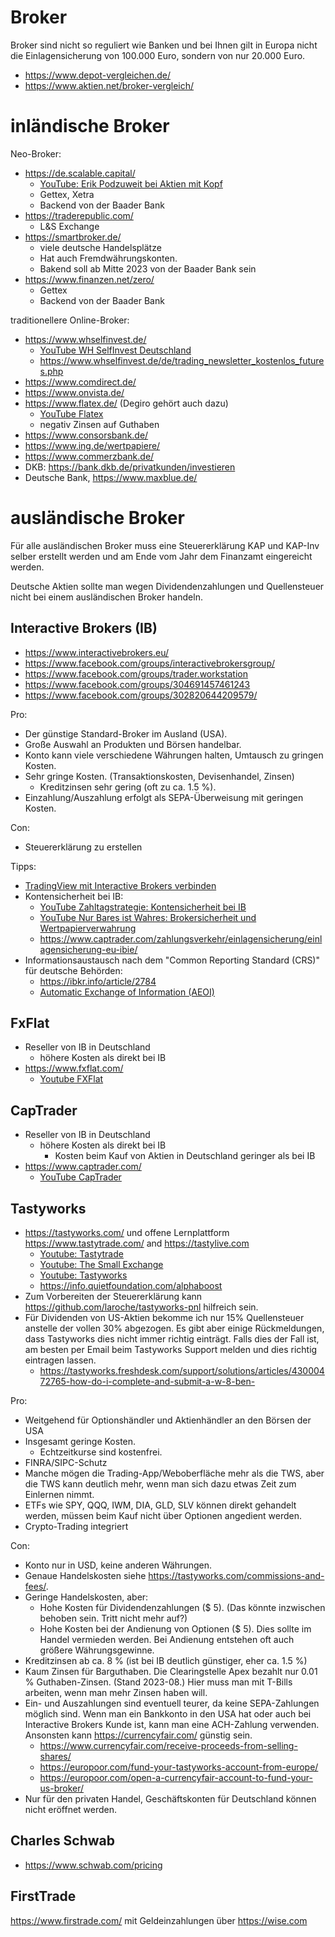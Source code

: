 Broker
======

Broker sind nicht so reguliert wie Banken und bei Ihnen gilt in Europa nicht die
Einlagensicherung von 100.000 Euro, sondern von nur 20.000 Euro.

- <https://www.depot-vergleichen.de/>
- <https://www.aktien.net/broker-vergleich/>


inländische Broker
==================

Neo-Broker:

- <https://de.scalable.capital/>
   - [YouTube: Erik Podzuweit bei Aktien mit Kopf](https://www.youtube.com/watch?v=BjQZk403Itw)
   - Gettex, Xetra
   - Backend von der Baader Bank
- <https://traderepublic.com/>
   - L&S Exchange
- <https://smartbroker.de/>
   - viele deutsche Handelsplätze
   - Hat auch Fremdwährungskonten.
   - Bakend soll ab Mitte 2023 von der Baader Bank sein
- <https://www.finanzen.net/zero/>
   - Gettex
   - Backend von der Baader Bank

traditionellere Online-Broker:

- <https://www.whselfinvest.de/>
   - [YouTube WH SelfInvest Deutschland](https://www.youtube.com/c/WHSelfInvestDeutschlandFrankfurt/videos)
   - <https://www.whselfinvest.de/de/trading_newsletter_kostenlos_futures.php>
- <https://www.comdirect.de/>
- <https://www.onvista.de/>
- <https://www.flatex.de/> (Degiro gehört auch dazu)
   - [YouTube Flatex](https://www.youtube.com/c/flatexOnlinebroker/videos)
   - negativ Zinsen auf Guthaben
- <https://www.consorsbank.de/>
- <https://www.ing.de/wertpapiere/>
- <https://www.commerzbank.de/>
- DKB: <https://bank.dkb.de/privatkunden/investieren>
- Deutsche Bank, <https://www.maxblue.de/>


ausländische Broker
===================

Für alle ausländischen Broker muss eine Steuererklärung KAP und KAP-Inv selber erstellt werden und am
Ende vom Jahr dem Finanzamt eingereicht werden.

Deutsche Aktien sollte man wegen Dividendenzahlungen und Quellensteuer nicht
bei einem ausländischen Broker handeln.


Interactive Brokers (IB)
------------------------

- <https://www.interactivebrokers.eu/>
- <https://www.facebook.com/groups/interactivebrokersgroup/>
- <https://www.facebook.com/groups/trader.workstation>
- <https://www.facebook.com/groups/304691457461243>
- <https://www.facebook.com/groups/302820644209579/>

Pro:

- Der günstige Standard-Broker im Ausland (USA).
- Große Auswahl an Produkten und Börsen handelbar.
- Konto kann viele verschiedene Währungen halten, Umtausch zu gringen Kosten.
- Sehr gringe Kosten. (Transaktionskosten, Devisenhandel, Zinsen)
   - Kreditzinsen sehr gering (oft zu ca. 1.5 %).
- Einzahlung/Auszahlung erfolgt als SEPA-Überweisung mit geringen Kosten.

Con:

- Steuererklärung zu erstellen

Tipps:
- [TradingView mit Interactive Brokers verbinden](https://www.youtube.com/watch?v=HFHOdod8XlA)
- Kontensicherheit bei IB:
   - [YouTube Zahltagstrategie: Kontensicherheit bei IB](https://www.youtube.com/watch?v=rBdyDkwoEW0)
   - [YouTube Nur Bares ist Wahres: Brokersicherheit und Wertpapierverwahrung](https://www.youtube.com/watch?v=FO_WVz7FedU)
   - <https://www.captrader.com/zahlungsverkehr/einlagensicherung/einlagensicherung-eu-ibie/>
- Informationsaustausch nach dem "Common Reporting Standard (CRS)" für deutsche Behörden:
   - <https://ibkr.info/article/2784>
   - [Automatic Exchange of Information (AEOI)](https://www.oecd.org/tax/automatic-exchange/)


FxFlat
------

- Reseller von IB in Deutschland
   - höhere Kosten als direkt bei IB
- <https://www.fxflat.com/>
   - [Youtube FXFlat](https://www.youtube.com/c/FxflatOnlineBroker/videos)


CapTrader
---------

- Reseller von IB in Deutschland
   - höhere Kosten als direkt bei IB
      - Kosten beim Kauf von Aktien in Deutschland geringer als bei IB
- <https://www.captrader.com/>
   - [YouTube CapTrader](https://www.youtube.com/c/Captrader/videos)


Tastyworks
----------

- <https://tastyworks.com/> und offene Lernplattform <https://www.tastytrade.com/> and <https://tastylive.com>
   - [Youtube: Tastytrade](https://www.youtube.com/c/tastytrade1/videos)
   - [Youtube: The Small Exchange](https://www.youtube.com/c/TheSmallExchange/videos)
   - [Youtube: Tastyworks](https://www.youtube.com/channel/UCk99MvmvHZutKIkh2u0ImrA/videos)
   - <https://info.quietfoundation.com/alphaboost>
- Zum Vorbereiten der Steuererklärung kann <https://github.com/laroche/tastyworks-pnl> hilfreich sein.
- Für Dividenden von US-Aktien bekomme ich nur 15% Quellensteuer anstelle der vollen 30% abgezogen.
  Es gibt aber einige Rückmeldungen, dass Tastyworks dies nicht immer richtig einträgt. Falls dies
  der Fall ist, am besten per Email beim Tastyworks Support melden und dies richtig eintragen lassen.
   - <https://tastyworks.freshdesk.com/support/solutions/articles/43000472765-how-do-i-complete-and-submit-a-w-8-ben->

Pro:

- Weitgehend für Optionshändler und Aktienhändler an den Börsen der USA
- Insgesamt geringe Kosten.
   - Echtzeitkurse sind kostenfrei.
- FINRA/SIPC-Schutz
- Manche mögen die Trading-App/Weboberfläche mehr als die TWS, aber die TWS kann
  deutlich mehr, wenn man sich dazu etwas Zeit zum Einlernen nimmt.
- ETFs wie SPY, QQQ, IWM, DIA, GLD, SLV können direkt gehandelt werden, müssen beim Kauf nicht
  über Optionen angedient werden.
- Crypto-Trading integriert

Con:

- Konto nur in USD, keine anderen Währungen.
- Genaue Handelskosten siehe <https://tastyworks.com/commissions-and-fees/>.
- Geringe Handelskosten, aber:
   - Hohe Kosten für Dividendenzahlungen ($ 5). (Das könnte inzwischen behoben sein. Tritt nicht mehr auf?)
   - Hohe Kosten bei der Andienung von Optionen ($ 5). Dies sollte im Handel vermieden werden. Bei Andienung
     entstehen oft auch größere Währungsgewinne.
- Kreditzinsen ab ca. 8 % (ist bei IB deutlich günstiger, eher ca. 1.5 %)
- Kaum Zinsen für Barguthaben. Die Clearingstelle Apex bezahlt nur 0.01 % Guthaben-Zinsen. (Stand 2023-08.)
  Hier muss man mit T-Bills arbeiten, wenn man mehr Zinsen haben will.
- Ein- und Auszahlungen sind eventuell teurer, da keine SEPA-Zahlungen möglich sind.
  Wenn man ein Bankkonto in den USA hat oder auch bei Interactive Brokers Kunde ist, kann
  man eine ACH-Zahlung verwenden. Ansonsten kann <https://currencyfair.com/> günstig sein.
   - <https://www.currencyfair.com/receive-proceeds-from-selling-shares/>
   - <https://europoor.com/fund-your-tastyworks-account-from-europe/>
   - <https://europoor.com/open-a-currencyfair-account-to-fund-your-us-broker/>
- Nur für den privaten Handel, Geschäftskonten für Deutschland können nicht eröffnet werden.


Charles Schwab
--------------

- <https://www.schwab.com/pricing>


FirstTrade
----------

<https://www.firstrade.com/> mit Geldeinzahlungen über <https://wise.com>


